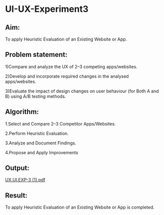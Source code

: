 # UI-UX-Experiment3

## Aim:

To apply Heuristic Evaluation of an Existing Website or App.

## Problem statement:

1)Compare and analyze the UX of 2–3 competing apps/websites.

2)Develop and incorporate required changes in the analysed apps/websites.

3)Evaluate the impact of design changes on user behaviour (for Both A and B) using A/B testing methods.

## Algorithm:

1.Select and Compare 2–3 Competitor Apps/Websites.

2.Perform Heuristic Evaluation.

3.Analyze and Document Findings.

4.Propose and Apply Improvements

## Output:

[UX.UI.EXP-3 (1).pdf](https://github.com/user-attachments/files/23227994/UX.UI.EXP-3.1.pdf)

## Result:

To apply Heuristic Evaluation of an Existing Website or App is completed.
